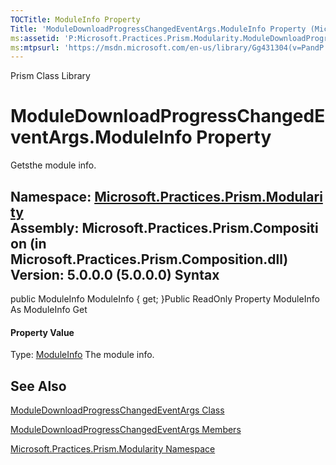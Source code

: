 ```yaml
---
TOCTitle: ModuleInfo Property
Title: 'ModuleDownloadProgressChangedEventArgs.ModuleInfo Property (Microsoft.Practices.Prism.Modularity)'
ms:assetid: 'P:Microsoft.Practices.Prism.Modularity.ModuleDownloadProgressChangedEventArgs.ModuleInfo'
ms:mtpsurl: 'https://msdn.microsoft.com/en-us/library/Gg431304(v=PandP.50)'
---
```


Prism Class Library

ModuleDownloadProgressChangedEventArgs.ModuleInfo Property
==============================================================

Getsthe module info.

**Namespace:** [Microsoft.Practices.Prism.Modularity](https://msdn.microsoft.com/n:microsoft.practices.prism.modularity)
**Assembly:** Microsoft.Practices.Prism.Composition (in Microsoft.Practices.Prism.Composition.dll) Version: 5.0.0.0 (5.0.0.0)
Syntax
------

<span id="syntaxToggle"></span>public ModuleInfo ModuleInfo { get; }Public ReadOnly Property ModuleInfo As ModuleInfo Get
#### Property Value

Type: [ModuleInfo](https://msdn.microsoft.com/t:microsoft.practices.prism.modularity.moduleinfo)
The module info.

See Also
--------

<span id="seeAlsoToggle"></span>
[ModuleDownloadProgressChangedEventArgs Class](https://msdn.microsoft.com/t:microsoft.practices.prism.modularity.moduledownloadprogresschangedeventargs)

[ModuleDownloadProgressChangedEventArgs Members](https://msdn.microsoft.com/allmembers.t:microsoft.practices.prism.modularity.moduledownloadprogresschangedeventargs)

[Microsoft.Practices.Prism.Modularity Namespace](https://msdn.microsoft.com/n:microsoft.practices.prism.modularity)
